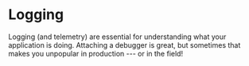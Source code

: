 # Logging

Logging (and telemetry) are essential for understanding what your application is doing. Attaching a debugger is great, but sometimes that makes you unpopular in production --- or in the field!